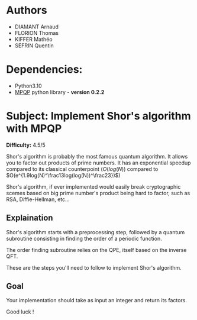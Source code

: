 # Authors
- DIAMANT Arnaud
- FLORION Thomas
- KIFFER Mathéo
- SEFRIN Quentin

# Dependencies:
- Python3.10
- [MPQP](https://mpqpdoc.colibri-quantum.com/getting-started) python library - **version 0.2.2**

# Subject: Implement Shor's algorithm with MPQP
**Difficulty:** 4.5/5

Shor's algorithm is probably the most famous quantum algorithm. It allows you to
factor out products of prime numbers. It has an exponential speedup compared to
its classical counterpoint ($O(log(N))$ compared to 
$O(e^{1.9log(N)^\frac13log(log(N))^\frac23})$)

Shor's algorithm, if ever implemented would easily break cryptographic scemes
based on big prime number's product being hard to factor, such as RSA,
Diffie-Hellman, etc...

## Explaination

Shor's algorithm starts with a preprocessing step, followed by a quantum
subroutine consisting in finding the order of a periodic function.

The order finding subroutine relies on the QPE, itself based on the inverse QFT.

These are the steps you'll need to follow to implement Shor's algorithm.

## Goal

Your implementation should take as input an integer and return its factors.

Good luck !